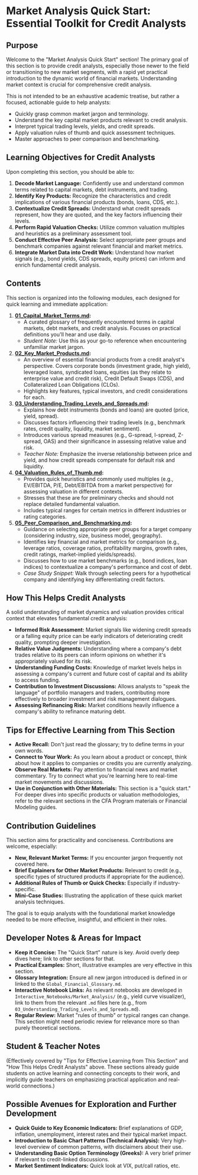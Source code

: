 # Market Analysis Quick Start: Essential Toolkit for Credit Analysts

## Purpose

Welcome to the "Market Analysis Quick Start" section! The primary goal of this section is to provide credit analysts, especially those newer to the field or transitioning to new market segments, with a rapid yet practical introduction to the dynamic world of financial markets. Understanding market context is crucial for comprehensive credit analysis.

This is not intended to be an exhaustive academic treatise, but rather a focused, actionable guide to help analysts:

*   Quickly grasp common market jargon and terminology.
*   Understand the key capital market products relevant to credit analysis.
*   Interpret typical trading levels, yields, and credit spreads.
*   Apply valuation rules of thumb and quick assessment techniques.
*   Master approaches to peer comparison and benchmarking.

## Learning Objectives for Credit Analysts

Upon completing this section, you should be able to:

1.  **Decode Market Language:** Confidently use and understand common terms related to capital markets, debt instruments, and trading.
2.  **Identify Key Products:** Recognize the characteristics and credit implications of various financial products (bonds, loans, CDS, etc.).
3.  **Contextualize Credit Spreads:** Understand what credit spreads represent, how they are quoted, and the key factors influencing their levels.
4.  **Perform Rapid Valuation Checks:** Utilize common valuation multiples and heuristics as a preliminary assessment tool.
5.  **Conduct Effective Peer Analysis:** Select appropriate peer groups and benchmark companies against relevant financial and market metrics.
6.  **Integrate Market Data into Credit Work:** Understand how market signals (e.g., bond yields, CDS spreads, equity prices) can inform and enrich fundamental credit analysis.

## Contents

This section is organized into the following modules, each designed for quick learning and immediate application:

1.  **[01_Capital_Market_Terms.md](./01_Capital_Market_Terms.md):**
    *   A curated glossary of frequently encountered terms in capital markets, debt markets, and credit analysis. Focuses on practical definitions you'll hear and use daily.
    *   *Student Note:* Use this as your go-to reference when encountering unfamiliar market jargon.
2.  **[02_Key_Market_Products.md](./02_Key_Market_Products.md):**
    *   An overview of essential financial products from a credit analyst's perspective. Covers corporate bonds (investment grade, high yield), leveraged loans, syndicated loans, equities (as they relate to enterprise value and credit risk), Credit Default Swaps (CDS), and Collateralized Loan Obligations (CLOs).
    *   Highlights key features, typical investors, and credit considerations for each.
3.  **[03_Understanding_Trading_Levels_and_Spreads.md](./03_Understanding_Trading_Levels_and_Spreads.md):**
    *   Explains how debt instruments (bonds and loans) are quoted (price, yield, spread).
    *   Discusses factors influencing their trading levels (e.g., benchmark rates, credit quality, liquidity, market sentiment).
    *   Introduces various spread measures (e.g., G-spread, I-spread, Z-spread, OAS) and their significance in assessing relative value and risk.
    *   *Teacher Note:* Emphasize the inverse relationship between price and yield, and how credit spreads compensate for default risk and liquidity.
4.  **[04_Valuation_Rules_of_Thumb.md](./04_Valuation_Rules_of_Thumb.md):**
    *   Provides quick heuristics and commonly used multiples (e.g., EV/EBITDA, P/E, Debt/EBITDA from a market perspective) for assessing valuation in different contexts.
    *   Stresses that these are for preliminary checks and should not replace detailed fundamental valuation.
    *   Includes typical ranges for certain metrics in different industries or rating categories.
5.  **[05_Peer_Comparison_and_Benchmarking.md](./05_Peer_Comparison_and_Benchmarking.md):**
    *   Guidance on selecting appropriate peer groups for a target company (considering industry, size, business model, geography).
    *   Identifies key financial and market metrics for comparison (e.g., leverage ratios, coverage ratios, profitability margins, growth rates, credit ratings, market-implied yields/spreads).
    *   Discusses how to use market benchmarks (e.g., bond indices, loan indices) to contextualize a company's performance and cost of debt.
    *   *Case Study Snippet:* Walk through selecting peers for a hypothetical company and identifying key differentiating credit factors.

## How This Helps Credit Analysts

A solid understanding of market dynamics and valuation provides critical context that elevates fundamental credit analysis:

*   **Informed Risk Assessment:** Market signals like widening credit spreads or a falling equity price can be early indicators of deteriorating credit quality, prompting deeper investigation.
*   **Relative Value Judgments:** Understanding where a company's debt trades relative to its peers can inform opinions on whether it's appropriately valued for its risk.
*   **Understanding Funding Costs:** Knowledge of market levels helps in assessing a company's current and future cost of capital and its ability to access funding.
*   **Contribution to Investment Discussions:** Allows analysts to "speak the language" of portfolio managers and traders, contributing more effectively to broader investment and risk management dialogues.
*   **Assessing Refinancing Risk:** Market conditions heavily influence a company's ability to refinance maturing debt.

## Tips for Effective Learning from This Section

*   **Active Recall:** Don't just read the glossary; try to define terms in your own words.
*   **Connect to Your Work:** As you learn about a product or concept, think about how it applies to companies or credits you are currently analyzing.
*   **Observe Real Markets:** Pay attention to financial news and market commentary. Try to connect what you're learning here to real-time market movements and discussions.
*   **Use in Conjunction with Other Materials:** This section is a "quick start." For deeper dives into specific products or valuation methodologies, refer to the relevant sections in the CFA Program materials or Financial Modeling guides.

## Contribution Guidelines

This section aims for practicality and conciseness. Contributions are welcome, especially:

*   **New, Relevant Market Terms:** If you encounter jargon frequently not covered here.
*   **Brief Explainers for Other Market Products:** Relevant to credit (e.g., specific types of structured products if appropriate for the audience).
*   **Additional Rules of Thumb or Quick Checks:** Especially if industry-specific.
*   **Mini-Case Studies:** Illustrating the application of these quick market analysis techniques.

The goal is to equip analysts with the foundational market knowledge needed to be more effective, insightful, and efficient in their roles.

<!-- Machine-readable indexing comment -->
<!-- Index: Market Analysis Quick Start; Topics: Capital Markets, Market Products, Trading Levels, Credit Spreads, Valuation Rules of Thumb, Peer Comparison, Benchmarking -->

## Developer Notes & Areas for Impact

*   **Keep it Concise:** The "Quick Start" nature is key. Avoid overly deep dives here; link to other sections for that.
*   **Practical Examples:** Short, illustrative examples are very effective in this section.
*   **Glossary Integration:** Ensure all new jargon introduced is defined in or linked to the `Global_Financial_Glossary.md`.
*   **Interactive Notebook Links:** As relevant notebooks are developed in `Interactive_Notebooks/Market_Analysis/` (e.g., yield curve visualizer), link to them from the relevant `.md` files here (e.g., from `03_Understanding_Trading_Levels_and_Spreads.md`).
*   **Regular Review:** Market "rules of thumb" or typical ranges can change. This section might need periodic review for relevance more so than purely theoretical sections.

## Student & Teacher Notes
(Effectively covered by "Tips for Effective Learning from This Section" and "How This Helps Credit Analysts" above. These sections already guide students on active learning and connecting concepts to their work, and implicitly guide teachers on emphasizing practical application and real-world connections.)

## Possible Avenues for Exploration and Further Development

*   **Quick Guide to Key Economic Indicators:** Brief explanations of GDP, inflation, unemployment, interest rates and their typical market impact.
*   **Introduction to Basic Chart Patterns (Technical Analysis):** Very high-level overview of common patterns, with disclaimers about their use.
*   **Understanding Basic Option Terminology (Greeks):** A very brief primer if relevant to credit-linked discussions.
*   **Market Sentiment Indicators:** Quick look at VIX, put/call ratios, etc.
